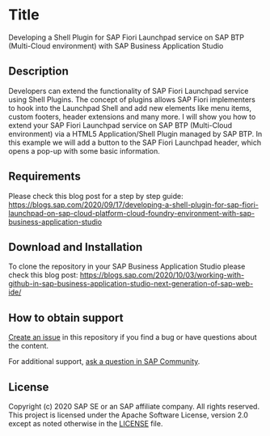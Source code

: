 # Title
Developing a Shell Plugin for SAP Fiori Launchpad service on SAP BTP (Multi-Cloud environment) with SAP Business Application Studio
## Description
Developers can extend the functionality of SAP Fiori Launchpad service using Shell Plugins. The concept of plugins allows SAP Fiori implementers to hook into the Launchpad Shell and add new elements like menu items, custom footers, header extensions and many more. I will show you how to extend your SAP Fiori Launchpad service on SAP BTP (Multi-Cloud environment) via a HTML5 Application/Shell Plugin managed by SAP BTP. In this example we will add a button to the SAP Fiori Launchpad header, which opens a pop-up with some basic information.
## Requirements
Please check this blog post for a step by step guide:
https://blogs.sap.com/2020/09/17/developing-a-shell-plugin-for-sap-fiori-launchpad-on-sap-cloud-platform-cloud-foundry-environment-with-sap-business-application-studio

## Download and Installation
To clone the repository in your SAP Business Application Studio please check this blog post:
https://blogs.sap.com/2020/10/03/working-with-github-in-sap-business-application-studio-next-generation-of-sap-web-ide/

## How to obtain support

[Create an issue](https://github.com/SAP-samples/launchpad-service-samples/issues) in this repository if you find a bug or have questions about the content.
 
For additional support, [ask a question in SAP Community](https://answers.sap.com/questions/ask.html).

## License
Copyright (c) 2020 SAP SE or an SAP affiliate company. All rights reserved. This project is licensed under the Apache Software License, version 2.0 except as noted otherwise in the [LICENSE](LICENSES/Apache-2.0.txt) file.
